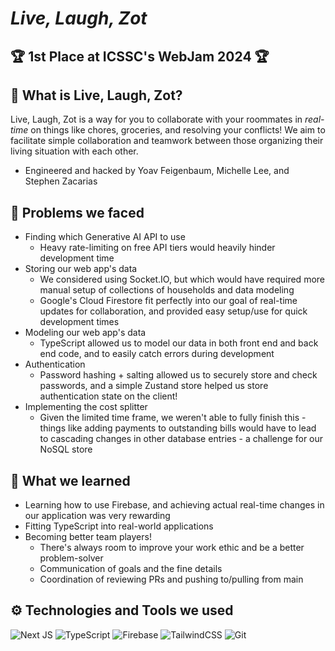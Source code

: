 # *Live, Laugh, Zot*

## 🏆 1st Place at ICSSC's WebJam 2024 🏆

## 🧐 What is Live, Laugh, Zot?
Live, Laugh, Zot is a way for you to collaborate with your roommates in *real-time* on things like chores, groceries, and resolving your conflicts! We aim to facilitate simple collaboration and teamwork between those organizing their living situation with each other.
- Engineered and hacked by Yoav Feigenbaum, Michelle Lee, and Stephen Zacarias

## 💭 Problems we faced
- Finding which Generative AI API to use
	- Heavy rate-limiting on free API tiers would heavily hinder development time
- Storing our web app's data
	- We considered using Socket.IO, but which would have required more manual setup of collections of households and data modeling
	- Google's Cloud Firestore fit perfectly into our goal of real-time updates for collaboration, and provided easy setup/use for quick development times
- Modeling our web app's data
	- TypeScript allowed us to model our data in both front end and back end code, and to easily catch errors during development
- Authentication
	- Password hashing + salting allowed us to securely store and check passwords, and a simple Zustand store helped us store authentication state on the client!
- Implementing the cost splitter
	- Given the limited time frame, we weren't able to fully finish this - things like adding payments to outstanding bills would have to lead to cascading changes in other database entries - a challenge for our NoSQL store

## 🧠 What we learned
- Learning how to use Firebase, and achieving actual real-time changes in our application was very rewarding
- Fitting TypeScript into real-world applications
- Becoming better team players!
	- There's always room to improve your work ethic and be a better problem-solver
	- Communication of goals and the fine details
	- Coordination of reviewing PRs and pushing to/pulling from main

## ⚙️ Technologies and Tools we used

![Next JS](https://img.shields.io/badge/Next-black?style=for-the-badge&logo=next.js&logoColor=white)  ![TypeScript](https://img.shields.io/badge/typescript-%23007ACC.svg?style=for-the-badge&logo=typescript&logoColor=white)  ![Firebase](https://img.shields.io/badge/firebase-a08021?style=for-the-badge&logo=firebase&logoColor=ffcd34)  ![TailwindCSS](https://img.shields.io/badge/tailwindcss-%2338B2AC.svg?style=for-the-badge&logo=tailwind-css&logoColor=white)  ![Git](https://img.shields.io/badge/git-%23F05033.svg?style=for-the-badge&logo=git&logoColor=white)  
